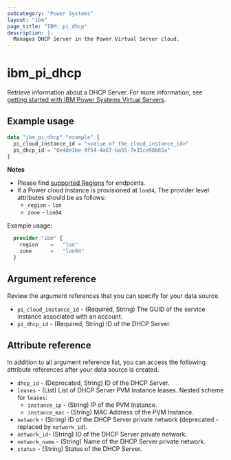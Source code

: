 ```yaml
---
subcategory: "Power Systems"
layout: "ibm"
page_title: "IBM: pi_dhcp"
description: |-
  Manages DHCP Server in the Power Virtual Server cloud.
---
```


# ibm_pi_dhcp
Retrieve information about a DHCP Server. For more information, see [getting started with IBM Power Systems Virtual Servers](https://cloud.ibm.com/docs/power-iaas?topic=power-iaas-getting-started).

## Example usage
```terraform
data "ibm_pi_dhcp" "example" {
  pi_cloud_instance_id = "<value of the cloud_instance_id>"
  pi_dhcp_id = "0e48e1be-9f54-4a67-ba55-7e31ce98b65a"
}
```

**Notes**
- Please find [supported Regions](https://cloud.ibm.com/apidocs/power-cloud#endpoint) for endpoints.
- If a Power cloud instance is provisioned at `lon04`, The provider level attributes should be as follows:
  - `region` - `lon`
  - `zone` - `lon04`

Example usage:
  ```terraform
    provider "ibm" {
      region    =   "lon"
      zone      =   "lon04"
    }
  ```

## Argument reference
Review the argument references that you can specify for your data source.

- `pi_cloud_instance_id` - (Required, String) The GUID of the service instance associated with an account.
- `pi_dhcp_id` - (Required, String) ID of the DHCP Server.

## Attribute reference
In addition to all argument reference list, you can access the following attribute references after your data source is created.

- `dhcp_id` - (Deprecated, String) ID of the DHCP Server.
- `leases` - (List) List of DHCP Server PVM Instance leases.
  Nested scheme for `leases`:
  - `instance_ip` - (String) IP of the PVM Instance.
  - `instance_mac` - (String) MAC Address of the PVM Instance.
- `network` - (String) ID of the DHCP Server private network (deprecated - replaced by `network_id`).
- `network_id`- (String) ID of the DHCP Server private network.
- `network_name` - (String) Name of the DHCP Server private network.
- `status` - (String) Status of the DHCP Server.
